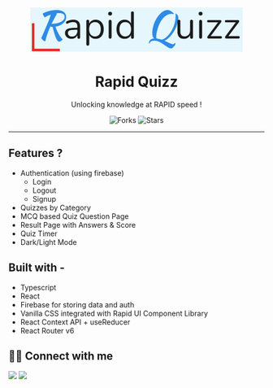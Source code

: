 <div align="center">
<img src="src/assets/img/quizz.png" alt="rapid quizz" />

# Rapid Quizz

Unlocking knowledge at RAPID speed !

![Forks](https://img.shields.io/github/forks/vleads/rapid-quizz-react)
![Stars](https://img.shields.io/github/stars/vleads/rapid-quizz-react)

</div>

---

## Features ?

- Authentication (using firebase)
  - Login
  - Logout
  - Signup
- Quizzes by Category
- MCQ based Quiz Question Page
- Result Page with Answers & Score
- Quiz Timer
- Dark/Light Mode

## **Built with -**

- Typescript
- React
- Firebase for storing data and auth
- Vanilla CSS integrated with Rapid UI Component Library
- React Context API + useReducer
- React Router v6

## 👨‍💻 Connect with me

<a href="https://twitter.com/vishalk01234"><img src="https://img.shields.io/badge/Twitter-1DA1F2?style=for-the-badge&logo=twitter&logoColor=white"/></a>
<a href="https://www.linkedin.com/in/vishalkumar28//"><img src="https://img.shields.io/badge/LinkedIn-0077B5?style=for-the-badge&logo=linkedin&logoColor=white"/></a>
